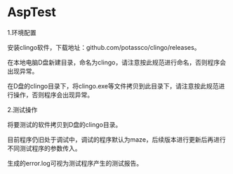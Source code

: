 # AspTest
1.环境配置

安装clingo软件，下载地址：github.com/potassco/clingo/releases。

在本地电脑D盘新建目录，命名为clingo，请注意按此规范进行命名，否则程序会出现异常。

在D盘的clingo目录下，将clingo.exe等文件拷贝到此目录下，请注意按此规范进行操作，否则程序会出现异常。

2.测试操作

将要测试的软件拷贝到D盘的clingo目录。

目前程序仍旧处于调试中，调试的程序默认为maze，后续版本进行更新后再进行不同测试程序的参数传入。

生成的error.log可视为测试程序产生的测试报告。
